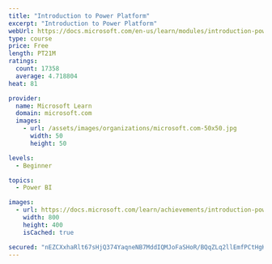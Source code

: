 ```yaml
---
title: "Introduction to Power Platform"
excerpt: "Introduction to Power Platform"
webUrl: https://docs.microsoft.com/en-us/learn/modules/introduction-power-platform/
type: course
price: Free
length: PT21M
ratings:
  count: 17358
  average: 4.718804
heat: 81

provider:
  name: Microsoft Learn
  domain: microsoft.com
  images:
    - url: /assets/images/organizations/microsoft.com-50x50.jpg
      width: 50
      height: 50

levels:
  - Beginner

topics:
  - Power BI

images:
  - url: https://docs.microsoft.com/learn/achievements/introduction-power-platform-social.png
    width: 800
    height: 400
    isCached: true

secured: "nEZCXxhaRlt67sHjQ374YaqneNB7MddIQMJoFaSHoR/BQqZLq2llEmfPCtHgKIEUiis8gaM58hYprMc8k3a9wO5exF2U33ZLwxzUo/DJP/79Y6j1Ln69u53xId5oUMYgZDkh1bv4oF9G+c5pmmFWH5tuJabKta5LUUo+E8M6+r7FU01UnyQJGIbEGOVyhluIeBLNnesqf6fukCHOBkcWL6TliFB43cXAkrly+L8/0StRKwLLtax9xRwldrEeBv3JC1lffI2764AU09x6+zbBDefW8rALFeemSGCJge+TKy63ePLo6cORVlcTsz6MD9kVe+FbQhKtrozTsae2jh176Ukl2cSzph91jc4ZI13sycbnz9fW2AMFqpFszkaenNKLVHommFUAX2xc84UhCvXUHCxYzVRi8NMGb0OUeUxNpKKk+BMSqI9wNYeV4P42EvkL;t2QJcgngnrJuCk/Lc03O8w=="
---
```


